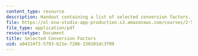 ```yaml
---
content_type: resource
description: Handout containing a list of selected conversion factors.
file: https://ol-ocw-studio-app-production.s3.amazonaws.com/courses/2-51-intermediate-heat-and-mass-transfer-fall-2008/a04324f35793621e7286230101dc3f09_factors.pdf
file_type: application/pdf
resourcetype: Document
title: Selected Conversion Factors
uid: a04324f3-5793-621e-7286-230101dc3f09
---
```

